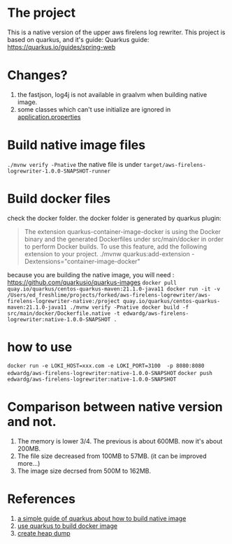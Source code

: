 # The project
This is a native version of the upper aws firelens log rewriter.
This project is based on quarkus, and it's guide:
Quarkus guide: https://quarkus.io/guides/spring-web

# Changes?
1. the fastjson, log4j is not available in graalvm when building native image. 
2. some classes which can't use initialize are ignored in [application.properties](src/main/resources/application.properties) 

# Build native image files
``
./mvnw verify -Pnative
``
the native file is under `target/aws-firelens-logrewriter-1.0.0-SNAPSHOT-runner`

# Build docker files
check the docker folder. the docker folder is generated by quarkus plugin:
> The extension quarkus-container-image-docker is using the Docker binary and the generated Dockerfiles under src/main/docker in order to perform Docker builds.
> To use this feature, add the following extension to your project.
./mvnw quarkus:add-extension -Dextensions="container-image-docker"
>

because you are building the native image, you will need : https://github.com/quarkusio/quarkus-images 
``
docker pull quay.io/quarkus/centos-quarkus-maven:21.1.0-java11
docker run -it -v /Users/ed_freshlime/projects/forked/aws-firelens-logrewriter/aws-firelens-logrewriter-native:/project quay.io/quarkus/centos-quarkus-maven:21.1.0-java11 ./mvnw verify -Pnative
docker build -f src/main/docker/Dockerfile.native -t edwardg/aws-firelens-logrewriter:native-1.0.0-SNAPSHOT .
``
# how to use
``
docker run -e LOKI_HOST=xxx.com -e LOKI_PORT=3100  -p 8080:8080 edwardg/aws-firelens-logrewriter:native-1.0.0-SNAPSHOT
``
``
docker push edwardg/aws-firelens-logrewriter:native-1.0.0-SNAPSHOT
``


# Comparison between native version and not.
1. The memory is lower 3/4. The previous is about 600MB. now it's about 200MB.
2. The file size decreased from 100MB to 57MB. (it can be improved more...)
3. The image size decrsed from 500M to 162MB.

# References
1. [a simple guide of quarkus about how to build native image](https://quarkus.io/guides/building-native-image)
2. [use quarkus to build docker image](https://quarkus.io/guides/container-image)
3. [create heap dump](https://www.graalvm.org/reference-manual/native-image/NativeImageHeapdump/) 


